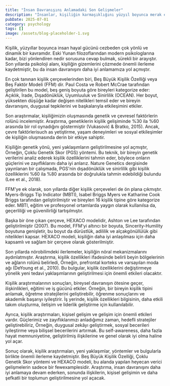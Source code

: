 ```yaml
---
title: "İnsan Davranışını Anlamadaki Son Gelişmeler"
description: "İnsanlar, kişiliğin karmaşıklığını yüzyıl boyunca merak etmiş, kim olduğumuzun sırrını çözmeye ça..."
pubDate: 2025-07-01
category: psychology
tags: []
image: /assets/blog-placeholder-1.svg
---
```


Kişilik, yüzyıllar boyunca insan hayal gücünü cezbeden çok yönlü ve dinamik bir kavramdır. Eski Yunan filozoflarından modern psikologlarına kadar, bizi yönlendiren nedir sorusuna cevap bulmak, sürekli bir arayıştır. Son yıllarda psikoloji alanı, kişiliğin gizemlerini çözmede önemli ilerleme kaydetmiştir, bu da insan davranışını daha iyi anlamamıza yol açmıştır.

En çok tanınan kişilik çerçevelerinden biri, Beş Büyük Kişilik Özelliği veya Beş Faktör Modeli (FFM) dir. Paul Costa ve Robert McCrae tarafından geliştirilen bu model, beş geniş boyuta göre bireyleri kategorize eder: Açıklık, İrade, Dışadönüklük, Uyumluuluk ve Sinirlilik (OCEAN). Her boyut, yüksekten düşüğe kadar değişen nitelikleri temsil eder ve bireyin davranışını, duygusal tepkilerini ve başkalarıyla etkileşimini etkiler.

Son araştırmalar, kişiliğimizin oluşmasında genetik ve çevresel faktörlerin rolünü incelemiştir. Araştırma, genetiklerin kişilik gelişiminde %30 ila %60 arasında bir rol oynadığını göstermiştir (Vukasović & Bratko, 2015). Ancak, çevre faktörlerisuch as yetiştirme, yaşam deneyimleri ve sosyal etkileşimler de kişiliğin oluşmasında derin bir etkiye sahiptir.

Kişiliğin genetik yönü, yeni yaklaşımların geliştirilmesine yol açmıştır, Örneğin, Çoklu Genetik Skor (PGS) yöntemi. Bu teknik, bir bireyin genetik verilerini analiz ederek kişilik özelliklerini tahmin eder, böylece onların güçlerini ve zayıflıklarını daha iyi anlarız. Nature Genetics dergisinde yayınlanan bir çalışmada, PGS'nin dışadönüklük ve sinirlilik gibi kişilik özelliklerini %60 ila %80 arasında bir doğrulukla tahmin edebildiği bulundu (Lee et al., 2018).

FFM'ye ek olarak, son yıllarda diğer kişilik çerçeveleri de ön plana çıkmıştır. Myers-Briggs Tip Indicator (MBTI), Isabel Briggs Myers ve Katharine Cook Briggs tarafından geliştirilmiştir ve bireyleri 16 kişilik tipine göre kategorize eder. MBTI, eğitim ve profesyonel ortamlarda yaygın olarak kullanılsa da, geçerliliği ve güvenilirliği tartışılmıştır.

Başka bir öne çıkan çerçeve, HEXACO modelidir, Ashton ve Lee tarafından geliştirilmiştir (2007). Bu model, FFM'yi altıncı bir boyuta, Sincerity-Humility boyutuna genişletir, bu boyut da dürüstlük, adililik ve alçakgönüllülük gibi nitelikleri kapsar. HEXACO modeli, kişiliğin daha iyi anlaşılması için daha kapsamlı ve sağlam bir çerçeve olarak gösterilmiştir.

Son yıllarda nörobilimdeki ilerlemeler, kişiliğin nöral mekanizmalarını aydınlatmıştır. Araştırma, kişilik özellikleri ifadesinde belirli beyin bölgelerinin ve ağların rolünü belirledi, Örneğin, prefrontal korteks ve varsayılan moda ağı (DeYoung et al., 2010). Bu bulgular, kişilik özelliklerini değiştirmeye yönelik yeni tedavi yaklaşımlarının geliştirilmesi için önemli etkileri olacaktır.

Kişilik araştırmalarının sonuçları, bireysel davranışın ötesine geçer, ilişkinlikleri, eğitimi ve iş gücünü etkiler. Örneğin, bir bireyin kişilik tipini anlamak, öğretme stratejilerini geliştirebilir, öğrenme sonuçlarını ve akademik başarıyı iyileştirir. İş yerinde, kişilik özellikleri bilgisinin, daha etkili takım oluşturma, iletişim ve liderlik geliştirme için kullanılabilir.

Ayrıca, kişilik araştırmaları, kişisel gelişim ve gelişim için önemli etkileri vardır. Güçlerimiz ve zayıflıklarımızı anladığımız zaman, hedefli stratejiler geliştirebiliriz, Örneğin, duygusal zekâyı geliştirmek, sosyal becerileri iyileştirme veya bilişsel becerilerini artırmak. Bu self-awareness, daha fazla hayat memnuniyetine, geliştirilmiş ilişkilerine ve genel olarak iyi olma haline yol açar.

Sonuç olarak, kişilik araştırmaları, yeni yaklaşımlar, yöntemler ve bulgularla birlikte önemli ilerleme kaydetmiştir. Beş Büyük Kişilik Özelliği, Çoklu Genetik Skor yöntemi ve HEXACO modeli, bu alanda yapılan heyecan verici gelişmelerin sadece bir fewexamplesidir. Araştırma, insan davranışını daha iyi anlamaya devam ederken, sonunda ilişkilerin, kişisel gelişimin ve daha şefkatli bir toplumun geliştirilmesine yol açacak.